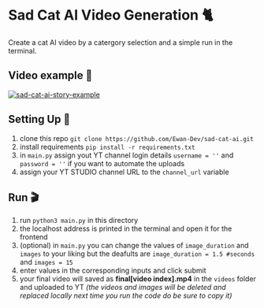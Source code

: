 # Sad Cat AI Video Generation 🐈
Create a cat AI video by a catergory selection and a simple run in the terminal.
## Video example 🎥
[![sad-cat-ai-story-example](https://img.youtube.com/vi/WmVRgN40P8o/0.jpg)](https://www.youtube.com/watch?v=WmVRgN40P8o)
## Setting Up 💾
1. clone this repo `git clone https://github.com/Ewan-Dev/sad-cat-ai.git`
2. install requirements `pip install -r requirements.txt`
3. in `main.py` assign yout YT channel login details `username = ''` and ` password = ''` if you want to automate the uploads
4. assign your YT STUDIO channel URL to the `channel_url` variable
## Run 🎬
1. run `python3 main.py` in this directory
2. the localhost address is printed in the terminal and open it for the frontend
3. (optional) in `main.py` you can change the values of `image_duration` and `images` to your liking but the deafults are `image_duration = 1.5 #seconds` and `images = 15`
4. enter values in the corresponding inputs and click submit
5. your final video will saved as **final[video index].mp4** in the `videos` folder and uploaded to YT
*(the videos and images will be deleted and replaced locally next time you run the code do be sure to copy it)*